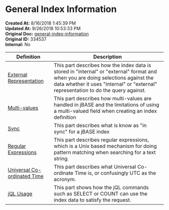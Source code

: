 # General Index Information 

**Created At:** 8/16/2018 1:45:39 PM  
**Updated At:** 9/26/2018 10:53:33 PM  
**Original Doc:** [general-index-information](https://docs.jbase.com/48152-indexes/general-index-information)  
**Original ID:** 334537  
**Internal:** No  





| Definition<br> | Description<br> |
| --- | --- |
| [External Representation](./../external-representation-of-data)<br> | This part describes how the index data is stored in "internal" or "external" format and when you are doing selections against the data whether it uses "internal" or "external" representation to do the query against.<br> |
| [Multi-values](./../multi-value-support)<br> | This part describes how multi-values are handled in jBASE and the limitations of using a multi-valued field when creating an index definition<br> |
| [Sync](./../in-sync-definition)<br> | This part describes what is know as "in sync" for a jBASE index<br> |
| [Regular Expressions](./../using-regular-expressions-with-indexes)<br> | This part describes regular expressions, which is a Unix based mechanism for doing pattern matching when searching for a text string.<br> |
| [Universal Co-ordinated Time](./../universal-coordinated-time)<br> | This part describes what Universal Co-ordinate Time is, or confusingly UTC as the acronym.<br> |
| [jQL Usage](./../jql-usage-of-secondary-indexes)<br> | This part shows how the jQL commands such as SELECT or COUNT can use the index data to satisfy the request.<br> |



